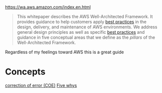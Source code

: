 https://wa.aws.amazon.com/index.en.html

> This whitepaper describes the AWS Well-Architected Framework. It provides guidance to help customers apply [best practices](https://wa.aws.amazon.com/wat.concept.best-practice.en.html "Proven ways of achieving successful outcomes.") in the design, delivery, and maintenance of AWS environments. We address general design principles as well as specific [best practices](https://wa.aws.amazon.com/wat.concept.best-practice.en.html "Proven ways of achieving successful outcomes.") and guidance in five conceptual areas that we define as the _pillars_ of the Well-Architected Framework.

Regardless of my feelings toward AWS this is a great guide

# Concepts

[correction of error (COE)](correction%20of%20error%20(COE).md)
[Five whys](Five%20whys.md)